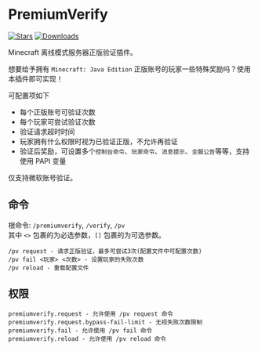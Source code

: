 # PremiumVerify

[![Stars](https://img.shields.io/github/stars/MrXiaoM/PremiumVerify?style=plastic)](https://github.com/MrXiaoM/PremiumVerify//stargazers) [![Downloads](https://img.shields.io/github/downloads/MrXiaoM/PremiumVerify/total)](https://github.com/MrXiaoM/PremiumVerify/releases)

Minecraft 离线模式服务器正版验证插件。

想要给予拥有 `Minecraft: Java Edition` 正版账号的玩家一些特殊奖励吗？使用本插件即可实现！

可配置项如下
+ 每个正版账号可验证次数
+ 每个玩家可尝试验证次数
+ 验证请求超时时间
+ 玩家拥有什么权限时视为已验证正版，不允许再验证
+ 验证后奖励，可设置多个`控制台命令`、`玩家命令`、`消息提示`、`全服公告`等等，支持使用 PAPI 变量

仅支持微软账号验证。

## 命令

根命令: `/premiumverify`, `/verify`, `/pv`  
其中 `<>` 包裹的为必选参数，`[]` 包裹的为可选参数。
```
/pv request - 请求正版验证，最多可尝试3次(配置文件中可配置次数)
/pv fail <玩家> <次数> - 设置玩家的失败次数
/pv reload - 重载配置文件
```

## 权限

```
premiumverify.request - 允许使用 /pv request 命令
premiumverify.request.bypass-fail-limit - 无视失败次数限制
premiumverify.fail - 允许使用 /pv fail 命令
premiumverify.reload - 允许使用 /pv reload 命令
```
